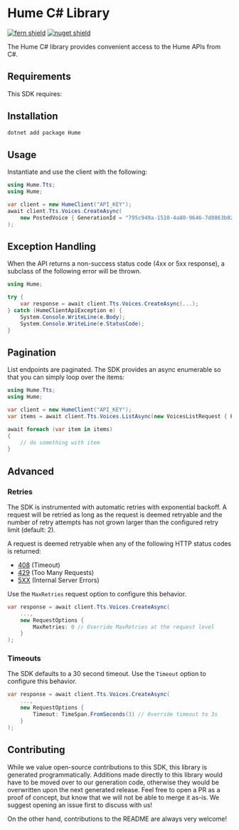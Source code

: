 # Hume C# Library

[![fern shield](https://img.shields.io/badge/%F0%9F%8C%BF-Built%20with%20Fern-brightgreen)](https://buildwithfern.com?utm_source=github&utm_medium=github&utm_campaign=readme&utm_source=https%3A%2F%2Fgithub.com%2FHumeAI%2Fhume-dotnet-sdk)
[![nuget shield](https://img.shields.io/nuget/v/Hume)](https://nuget.org/packages/Hume)

The Hume C# library provides convenient access to the Hume APIs from C#.

## Requirements

This SDK requires:

## Installation

```sh
dotnet add package Hume
```

## Usage

Instantiate and use the client with the following:

```csharp
using Hume.Tts;
using Hume;

var client = new HumeClient("API_KEY");
await client.Tts.Voices.CreateAsync(
    new PostedVoice { GenerationId = "795c949a-1510-4a80-9646-7d0863b023ab", Name = "David Hume" }
);
```

## Exception Handling

When the API returns a non-success status code (4xx or 5xx response), a subclass of the following error
will be thrown.

```csharp
using Hume;

try {
    var response = await client.Tts.Voices.CreateAsync(...);
} catch (HumeClientApiException e) {
    System.Console.WriteLine(e.Body);
    System.Console.WriteLine(e.StatusCode);
}
```

## Pagination

List endpoints are paginated. The SDK provides an async enumerable so that you can simply loop over the items:

```csharp
using Hume.Tts;
using Hume;

var client = new HumeClient("API_KEY");
var items = await client.Tts.Voices.ListAsync(new VoicesListRequest { Provider = VoiceProvider.CustomVoice });

await foreach (var item in items)
{
    // do something with item
}
```

## Advanced

### Retries

The SDK is instrumented with automatic retries with exponential backoff. A request will be retried as long
as the request is deemed retryable and the number of retry attempts has not grown larger than the configured
retry limit (default: 2).

A request is deemed retryable when any of the following HTTP status codes is returned:

- [408](https://developer.mozilla.org/en-US/docs/Web/HTTP/Status/408) (Timeout)
- [429](https://developer.mozilla.org/en-US/docs/Web/HTTP/Status/429) (Too Many Requests)
- [5XX](https://developer.mozilla.org/en-US/docs/Web/HTTP/Status/500) (Internal Server Errors)

Use the `MaxRetries` request option to configure this behavior.

```csharp
var response = await client.Tts.Voices.CreateAsync(
    ...,
    new RequestOptions {
        MaxRetries: 0 // Override MaxRetries at the request level
    }
);
```

### Timeouts

The SDK defaults to a 30 second timeout. Use the `Timeout` option to configure this behavior.

```csharp
var response = await client.Tts.Voices.CreateAsync(
    ...,
    new RequestOptions {
        Timeout: TimeSpan.FromSeconds(3) // Override timeout to 3s
    }
);
```

## Contributing

While we value open-source contributions to this SDK, this library is generated programmatically.
Additions made directly to this library would have to be moved over to our generation code,
otherwise they would be overwritten upon the next generated release. Feel free to open a PR as
a proof of concept, but know that we will not be able to merge it as-is. We suggest opening
an issue first to discuss with us!

On the other hand, contributions to the README are always very welcome!